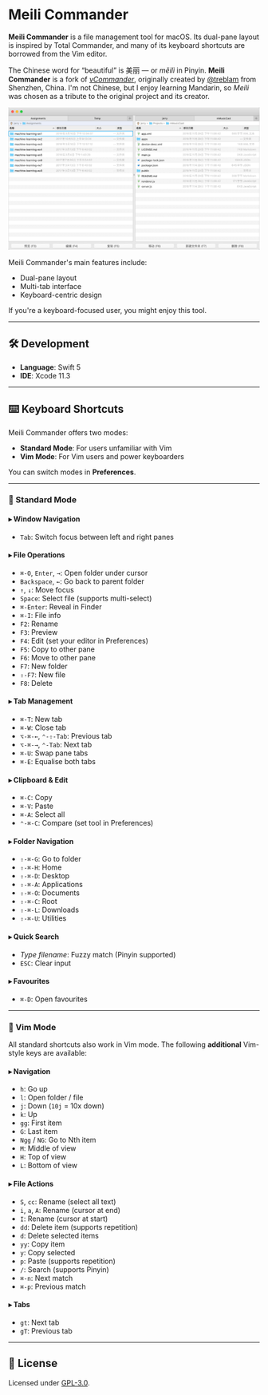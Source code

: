 # Meili Commander

**Meili Commander** is a file management tool for macOS. Its dual-pane layout is inspired by Total Commander, and many of its keyboard shortcuts are borrowed from the Vim editor.

The Chinese word for “beautiful” is 美丽 — or *měilì* in Pinyin. **Meili Commander** is a fork of [_vCommander_](https://github.com/treblam/vCommander), originally created by [@treblam](https://github.com/treblam) from Shenzhen, China. I'm not Chinese, but I enjoy learning Mandarin, so *Meili* was chosen as a tribute to the original project and its creator.

![Meili Commander Snapshot](./vCommander_snapshot.jpg)

Meili Commander's main features include:

- Dual-pane layout  
- Multi-tab interface  
- Keyboard-centric design

If you're a keyboard-focused user, you might enjoy this tool.

---

## 🛠 Development

- **Language**: Swift 5  
- **IDE**: Xcode 11.3  

---

## ⌨️ Keyboard Shortcuts

Meili Commander offers two modes:

- **Standard Mode**: For users unfamiliar with Vim
- **Vim Mode**: For Vim users and power keyboarders  

You can switch modes in **Preferences**.

---

### 🔹 Standard Mode

#### ▸ Window Navigation

- `Tab`: Switch focus between left and right panes

#### ▸ File Operations

- `⌘-O`, `Enter`, `→`: Open folder under cursor  
- `Backspace`, `←`: Go back to parent folder  
- `↑`, `↓`: Move focus  
- `Space`: Select file (supports multi-select)  
- `⌘-Enter`: Reveal in Finder  
- `⌘-I`: File info  
- `F2`: Rename  
- `F3`: Preview  
- `F4`: Edit (set your editor in Preferences)  
- `F5`: Copy to other pane  
- `F6`: Move to other pane  
- `F7`: New folder  
- `⇧-F7`: New file  
- `F8`: Delete  

#### ▸ Tab Management

- `⌘-T`: New tab  
- `⌘-W`: Close tab  
- `⌥-⌘-←`, `⌃-⇧-Tab`: Previous tab  
- `⌥-⌘-→`, `⌃-Tab`: Next tab  
- `⌘-U`: Swap pane tabs  
- `⌘-E`: Equalise both tabs  

#### ▸ Clipboard & Edit

- `⌘-C`: Copy  
- `⌘-V`: Paste  
- `⌘-A`: Select all  
- `⌃-⌘-C`: Compare (set tool in Preferences)  

#### ▸ Folder Navigation

- `⇧-⌘-G`: Go to folder  
- `⇧-⌘-H`: Home  
- `⇧-⌘-D`: Desktop  
- `⇧-⌘-A`: Applications  
- `⇧-⌘-O`: Documents  
- `⇧-⌘-C`: Root  
- `⇧-⌘-L`: Downloads  
- `⇧-⌘-U`: Utilities  

#### ▸ Quick Search

- *Type filename*: Fuzzy match (Pinyin supported)  
- `ESC`: Clear input  

#### ▸ Favourites

- `⌘-D`: Open favourites  

---

### 🔸 Vim Mode

All standard shortcuts also work in Vim mode. The following **additional** Vim-style keys are available:

#### ▸ Navigation

- `h`: Go up  
- `l`: Open folder / file  
- `j`: Down (`10j` = 10x down)  
- `k`: Up  
- `gg`: First item  
- `G`: Last item  
- `Ngg` / `NG`: Go to Nth item  
- `M`: Middle of view  
- `H`: Top of view  
- `L`: Bottom of view  

#### ▸ File Actions

- `S`, `cc`: Rename (select all text)  
- `i`, `a`, `A`: Rename (cursor at end)  
- `I`: Rename (cursor at start)  
- `dd`: Delete item (supports repetition)  
- `d`: Delete selected items  
- `yy`: Copy item  
- `y`: Copy selected  
- `p`: Paste (supports repetition)  
- `/`: Search (supports Pinyin)  
- `⌘-n`: Next match  
- `⌘-p`: Previous match  

#### ▸ Tabs

- `gt`: Next tab  
- `gT`: Previous tab  

---

## 📜 License

Licensed under [GPL-3.0](https://www.gnu.org/licenses/gpl-3.0.en.html).
